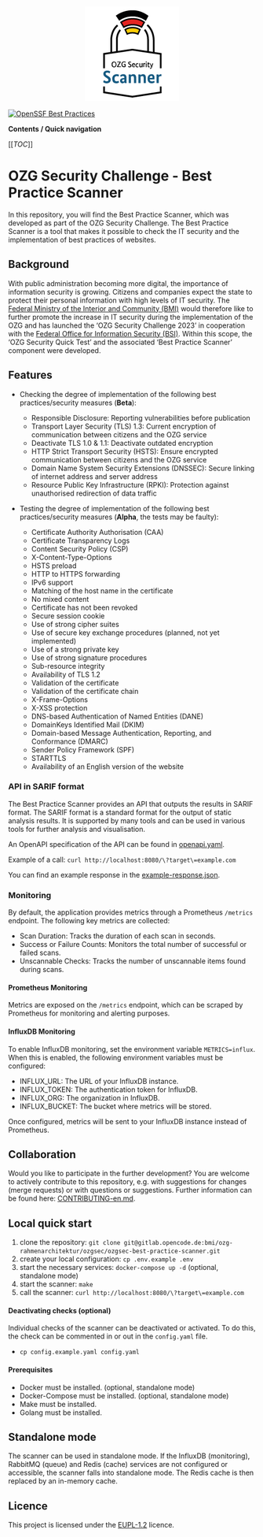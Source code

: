 <div align="center">
    <img src="./docs/assets/scanner.png" alt="OZG Security Scanner" width="192" height="192">
</div>

[![OpenSSF Best Practices](https://www.bestpractices.dev/projects/8955/badge)](https://www.bestpractices.dev/projects/8955)

**Contents / Quick navigation**

[[_TOC_]]

# OZG Security Challenge - Best Practice Scanner

In this repository, you will find the Best Practice Scanner, which was developed as part of the OZG Security Challenge. The Best Practice Scanner is a tool that makes it possible to check the IT security and the implementation of best practices of websites.

## Background

With public administration becoming more digital, the importance of information security is growing. Citizens and companies expect the state to protect their personal information with high levels of IT security. The [Federal Ministry of the Interior and Community (BMI)](https://www.bmi.bund.de/DE/startseite/startseite-node.html) would therefore like to further promote the increase in IT security during the implementation of the OZG and has launched the ‘OZG Security Challenge 2023’ in cooperation with the [Federal Office for Information Security (BSI)](https://www.bsi.bund.de/DE/Home/home_node.html). Within this scope, the ‘OZG Security Quick Test’ and the associated ‘Best Practice Scanner’ component were developed.

## Features

- Checking the degree of implementation of the following best practices/security measures (**Beta**):
  - Responsible Disclosure: Reporting vulnerabilities before publication
  - Transport Layer Security (TLS) 1.3: Current encryption of communication between citizens and the OZG service
  - Deactivate TLS 1.0 & 1.1: Deactivate outdated encryption
  - HTTP Strict Transport Security (HSTS): Ensure encrypted communication between citizens and the OZG service
  - Domain Name System Security Extensions (DNSSEC): Secure linking of internet address and server address
  - Resource Public Key Infrastructure (RPKI): Protection against unauthorised redirection of data traffic

- Testing the degree of implementation of the following best practices/security measures (**Alpha**, the tests may be faulty):
  - Certificate Authority Authorisation (CAA)
  - Certificate Transparency Logs
  - Content Security Policy (CSP)
  - X-Content-Type-Options
  - HSTS preload
  - HTTP to HTTPS forwarding
  - IPv6 support
  - Matching of the host name in the certificate
  - No mixed content
  - Certificate has not been revoked
  - Secure session cookie
  - Use of strong cipher suites
  - Use of secure key exchange procedures (planned, not yet implemented)
  - Use of a strong private key
  - Use of strong signature procedures
  - Sub-resource integrity
  - Availability of TLS 1.2
  - Validation of the certificate
  - Validation of the certificate chain
  - X-Frame-Options
  - X-XSS protection
  - DNS-based Authentication of Named Entities (DANE)
  - DomainKeys Identified Mail (DKIM)
  - Domain-based Message Authentication, Reporting, and Conformance (DMARC)
  - Sender Policy Framework (SPF)
  - STARTTLS
  - Availability of an English version of the website

### API in SARIF format

The Best Practice Scanner provides an API that outputs the results in SARIF format. The SARIF format is a standard format for the output of static analysis results. It is supported by many tools and can be used in various tools for further analysis and visualisation.

An OpenAPI specification of the API can be found in [openapi.yaml](./docs/api/openapi.yaml).

Example of a call: `curl http://localhost:8080/\?target\=example.com`

You can find an example response in the [example-response.json](./docs/api/example-response.json).

### Monitoring
By default, the application provides metrics through a Prometheus `/metrics` endpoint. The following key metrics are collected:

- Scan Duration: Tracks the duration of each scan in seconds.
- Success or Failure Counts: Monitors the total number of successful or failed scans.
- Unscannable Checks: Tracks the number of unscannable items found during scans.

#### Prometheus Monitoring
Metrics are exposed on the `/metrics` endpoint, which can be scraped by Prometheus for monitoring and alerting purposes.

#### InfluxDB Monitoring

To enable InfluxDB monitoring, set the environment variable `METRICS=influx`. When this is enabled, the following environment variables must be configured:

- INFLUX_URL: The URL of your InfluxDB instance.
- INFLUX_TOKEN: The authentication token for InfluxDB.
- INFLUX_ORG: The organization in InfluxDB.
- INFLUX_BUCKET: The bucket where metrics will be stored.

Once configured, metrics will be sent to your InfluxDB instance instead of Prometheus.

## Collaboration

Would you like to participate in the further development? You are welcome to actively contribute to this repository, e.g. with suggestions for changes (merge requests) or with questions or suggestions. Further information can be found here: [CONTRIBUTING-en.md](./CONTRIBUTING-en.md).

## Local quick start

1. clone the repository: `git clone git@gitlab.opencode.de:bmi/ozg-rahmenarchitektur/ozgsec/ozgsec-best-practice-scanner.git`
2. create your local configuration: `cp .env.example .env`
3. start the necessary services: `docker-compose up -d` (optional, standalone mode)
4. start the scanner: `make`
5. call the scanner: `curl http://localhost:8080/\?target\=example.com`

#### Deactivating checks (optional)

Individual checks of the scanner can be deactivated or activated. To do this, the check can be commented in or out in the `config.yaml` file.

- `cp config.example.yaml config.yaml`

#### Prerequisites

- Docker must be installed. (optional, standalone mode)
- Docker-Compose must be installed. (optional, standalone mode)
- Make must be installed.
- Golang must be installed.

## Standalone mode

The scanner can be used in standalone mode. If the InfluxDB (monitoring), RabbitMQ (queue) and Redis (cache) services are not configured or accessible, the scanner falls into standalone mode. The Redis cache is then replaced by an in-memory cache.

## Licence

This project is licensed under the [EUPL-1.2](./LICENSE.md) licence.
